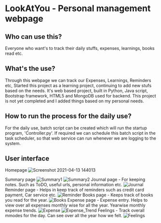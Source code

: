 # LookAtYou - Personal management webpage

## Who can use this?
Everyone who want's to track their daily stuffs, expenses, learnings, books read etc.
## What's the use?
Through this webpage we can track our Expenses, Learnings, Reminders etc,
Started this project as a learning project, continuing to add new stufs based on the needs.
It's web based project, built in Python, Java script, Bootstrap framework, HTML5 and MongoDB used for backend.
This project is not yet completed and I added things based on my personal needs.

## How to run the process for the daily use?
For the daily use, batch script can be created which will run the startup program, 'Controller.py'. If required we can schedule this batch script in the task scheduler, so that web service can run whenever we are logging to the system.

## User interface

Homepage
![Screenshot 2021-04-13 144013](https://user-images.githubusercontent.com/44773122/114528079-48fbf080-9c66-11eb-9237-fc00c6c5652b.png)

Summary page
![Summary1](https://user-images.githubusercontent.com/44773122/114530525-a133f200-9c68-11eb-9aee-d279ced360fa.png)
![Summary2](https://user-images.githubusercontent.com/44773122/114530534-a3964c00-9c68-11eb-99ed-531f33223449.png)
Journal page - For keeping notes. Such as ToDO, useful urls, personal information etc.
![Journal](https://user-images.githubusercontent.com/44773122/114530708-d3ddea80-9c68-11eb-90b8-9032036a6989.png)
Reminder page - Helps in keep track of reminders such as credit card payment, Car service etc.
![Reminder](https://user-images.githubusercontent.com/44773122/114530731-d9d3cb80-9c68-11eb-9d65-a111268d863e.png)
Books page - Keeps track of books you read for the year.
![Books](https://user-images.githubusercontent.com/44773122/114530753-df311600-9c68-11eb-9f2d-cb9e717415d6.png)
Expense page - Expense entry. Helps to view over all expenses monthly wise for all the year. Yearwise monthly expense trends.
![Expense](https://user-images.githubusercontent.com/44773122/114530783-e6f0ba80-9c68-11eb-9e74-5ce5f4638706.png)
![Expense_Trend](https://user-images.githubusercontent.com/44773122/114530834-f112b900-9c68-11eb-9d90-1c86ab6ab66f.png)
Feelings - Track overall mmodes for the day. Can see over all the year how we felt.
![Feelings](https://user-images.githubusercontent.com/44773122/114530860-f7089a00-9c68-11eb-9722-4b545552b95b.png)

